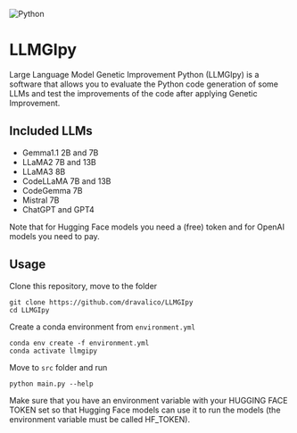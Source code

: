 ![Python](https://img.shields.io/badge/Python-3776AB?style=for-the-badge&logo=python&logoColor=white)

# LLMGIpy

Large Language Model Genetic Improvement Python (LLMGIpy) is a software that allows you to evaluate the Python code generation of some LLMs and test the improvements of the code after applying Genetic Improvement.

## Included LLMs

- Gemma1.1 2B and 7B
- LLaMA2 7B and 13B
- LLaMA3 8B
- CodeLLaMA 7B and 13B
- CodeGemma 7B
- Mistral 7B
- ChatGPT and GPT4

Note that for Hugging Face models you need a (free) token and for OpenAI models you need to pay.

## Usage

Clone this repository, move to the folder

```
git clone https://github.com/dravalico/LLMGIpy
cd LLMGIpy
```

Create a conda environment from `environment.yml`

```
conda env create -f environment.yml
conda activate llmgipy
```

Move to `src` folder and run

```
python main.py --help
```

Make sure that you have an environment variable with your HUGGING FACE TOKEN set so that Hugging Face models can use it to run the models (the environment variable must be called HF_TOKEN).

